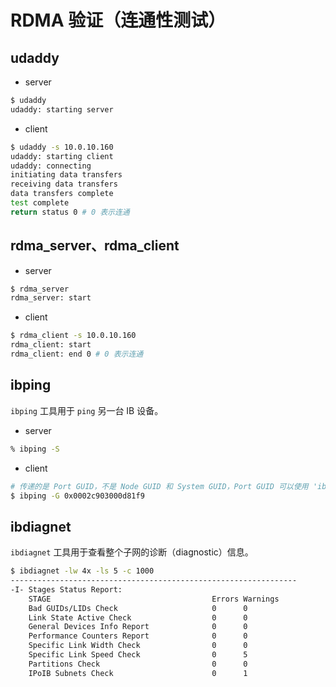 # RDMA 验证（连通性测试）

## udaddy

* server

```sh
$ udaddy
udaddy: starting server
```

* client

```sh
$ udaddy -s 10.0.10.160
udaddy: starting client
udaddy: connecting
initiating data transfers
receiving data transfers
data transfers complete
test complete
return status 0 # 0 表示连通
```

## rdma_server、rdma_client

* server

```sh
$ rdma_server
rdma_server: start
```

* client

```sh
$ rdma_client -s 10.0.10.160
rdma_client: start
rdma_client: end 0 # 0 表示连通
```

## ibping

`ibping` 工具用于 `ping` 另一台 IB 设备。

* server

```sh
% ibping -S
```

* client

```sh
# 传递的是 Port GUID，不是 Node GUID 和 System GUID，Port GUID 可以使用 'iblinkinfo' 命令获取
$ ibping -G 0x0002c903000d81f9
```

## ibdiagnet

`ibdiagnet` 工具用于查看整个子网的诊断（diagnostic）信息。

```sh
$ ibdiagnet -lw 4x -ls 5 -c 1000
----------------------------------------------------------------
-I- Stages Status Report:
    STAGE                                    Errors Warnings
    Bad GUIDs/LIDs Check                     0      0
    Link State Active Check                  0      0
    General Devices Info Report              0      0
    Performance Counters Report              0      0
    Specific Link Width Check                0      0
    Specific Link Speed Check                0      5
    Partitions Check                         0      0
    IPoIB Subnets Check                      0      1
```
